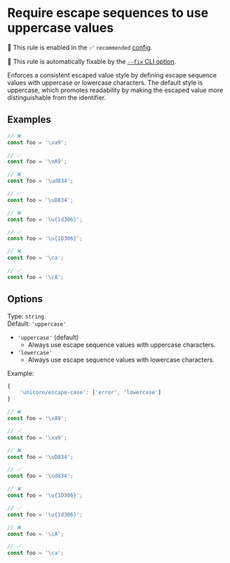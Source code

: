 # Require escape sequences to use uppercase values

💼 This rule is enabled in the ✅ `recommended` [config](https://github.com/sindresorhus/eslint-plugin-unicorn#preset-configs-eslintconfigjs).

🔧 This rule is automatically fixable by the [`--fix` CLI option](https://eslint.org/docs/latest/user-guide/command-line-interface#--fix).

<!-- end auto-generated rule header -->
<!-- Do not manually modify this header. Run: `npm run fix:eslint-docs` -->

Enforces a consistent escaped value style by defining escape sequence values with uppercase or lowercase characters. The default style is uppercase, which promotes readability by making the escaped value more distinguishable from the identifier.

## Examples

```js
// ❌
const foo = '\xa9';

// ✅
const foo = '\xA9';
```

```js
// ❌
const foo = '\ud834';

// ✅
const foo = '\uD834';
```

```js
// ❌
const foo = '\u{1d306}';

// ✅
const foo = '\u{1D306}';
```

```js
// ❌
const foo = '\ca';

// ✅
const foo = '\cA';
```

## Options

Type: `string`\
Default: `'uppercase'`

- `'uppercase'` (default)
	- Always use escape sequence values with uppercase characters.
- `'lowercase'`
	- Always use escape sequence values with lowercase characters.

Example:

```js
{
	'unicorn/escape-case': ['error', 'lowercase']
}
```

```js
// ❌
const foo = '\xA9';

// ✅
const foo = '\xa9';
```

```js
// ❌
const foo = '\uD834';

// ✅
const foo = '\ud834';
```

```js
// ❌
const foo = '\u{1D306}';

// ✅
const foo = '\u{1d306}';
```

```js
// ❌
const foo = '\cA';

// ✅
const foo = '\ca';
```
